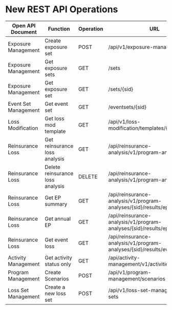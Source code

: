# New REST API Operations

Open API Document | Function | Operation | URL |
|---| ---| ---| ---|
| Exposure Management | Create exposure set | POST |  /api/v1/exposure-management/sets
| Exposure Management | Get exposure sets | GET | /sets
| Exposure Management | Get exposure set | GET |/sets/{sid}
| Event Set Management | Get event set | GET  | /eventsets/{sid}
| Loss Modification | Get loss mod template | GET | /api/v1/loss-modification/templates/{sid}
| Reinsurance Loss| Get reinsurance loss analysis | GET  | /api/reinsurance-analysis/v1/program-analyses/{sid}
| Reinsurance Loss| Delete reinsurance loss analysis |  DELETE | /api/reinsurance-analysis/v1/program-analyses/{sid}
| Reinsurance Loss| Get EP summary | GET | /api/reinsurance-analysis/v1/program-analyses/{sid}/results/ep-summary
| Reinsurance Loss| Get annual EP |  GET | /api/reinsurance-analysis/v1/program-analyses/{sid}/results/ep
| Reinsurance Loss| Get event loss | GET  | /api/reinsurance-analysis/v1/program-analyses/{sid}/results/event-loss
| Activity Management| Get activity status only | GET | /api/activity-management/v1/activities/{sid}/status
| Program Management | Create Scenarios | POST | /api/v1/program-management/scenarios
| Loss Set Management | Create a new loss set | POST  |  /api/v1/loss-set-management/loss-sets